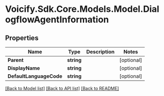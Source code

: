# Voicify.Sdk.Core.Models.Model.DialogflowAgentInformation
## Properties

Name | Type | Description | Notes
------------ | ------------- | ------------- | -------------
**Parent** | **string** |  | [optional] 
**DisplayName** | **string** |  | [optional] 
**DefaultLanguageCode** | **string** |  | [optional] 

[[Back to Model list]](../README.md#documentation-for-models) [[Back to API list]](../README.md#documentation-for-api-endpoints) [[Back to README]](../README.md)

